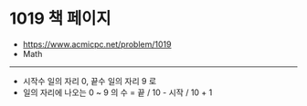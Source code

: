 # 1019 책 페이지

- https://www.acmicpc.net/problem/1019
- Math
---
- 시작수 일의 자리 0, 끝수 일의 자리 9 로
- 일의 자리에 나오는 0 ~ 9 의 수 = 끝 / 10 - 시작 / 10 + 1
